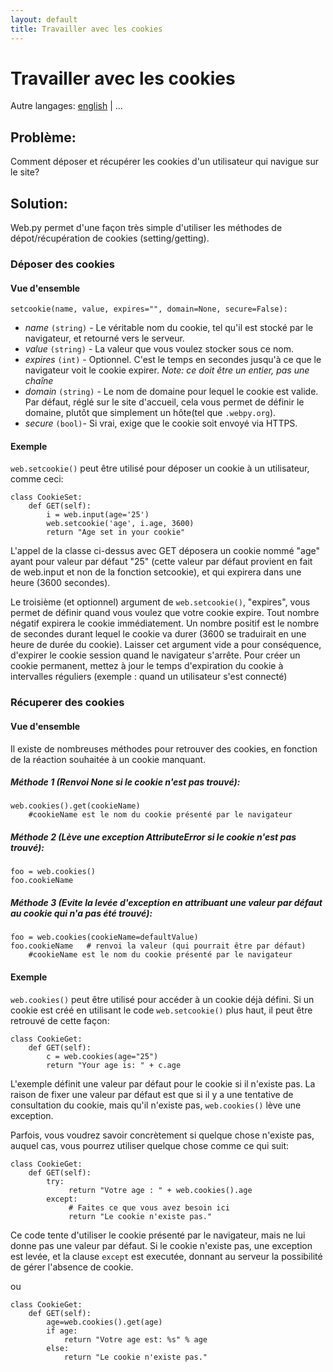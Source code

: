 ```yaml
---
layout: default
title: Travailler avec les cookies
---
```


# Travailler avec les cookies

Autre langages: [english](/../cookies) | ...

## Problème:

Comment déposer et récupérer les cookies d'un utilisateur qui navigue sur le site?

## Solution:

Web.py permet d'une façon très simple d'utiliser les méthodes de dépot/récupération de cookies (setting/getting).

### Déposer des cookies
#### Vue d'ensemble

    setcookie(name, value, expires="", domain=None, secure=False):

* *name* `(string)` - Le véritable nom du cookie, tel qu'il est stocké par le navigateur, et retourné vers le serveur.
* *value* `(string)` - La valeur que vous voulez stocker sous ce nom.
* *expires* `(int)` - Optionnel. C'est le temps en secondes jusqu'à ce que le navigateur voit le cookie expirer. *Note: ce doit être un entier, pas une chaîne*
* *domain* `(string)` - Le nom de domaine pour lequel le cookie est valide. Par défaut, réglé sur le site d'accueil, cela vous permet de définir le domaine, plutôt que simplement un hôte(tel que `.webpy.org`).
* *secure* `(bool)`- Si vrai, exige que le cookie soit envoyé via HTTPS.

#### Exemple

`web.setcookie()` peut être utilisé pour déposer un cookie à un utilisateur, comme ceci:

    class CookieSet:
        def GET(self):
            i = web.input(age='25')
            web.setcookie('age', i.age, 3600)
            return "Age set in your cookie"

L'appel de la classe ci-dessus avec GET déposera un cookie nommé "age" ayant pour valeur par défaut "25" (cette valeur par défaut provient en fait de web.input et non de la fonction setcookie), et qui expirera dans une heure (3600 secondes).

Le troisième (et optionnel) argument de `web.setcookie()`, "expires", vous permet de définir quand vous voulez que votre cookie expire. Tout nombre négatif expirera le cookie immédiatement. Un nombre positif est le nombre de secondes durant lequel le cookie va durer (3600 se traduirait en une heure de durée du cookie). Laisser cet argument vide a pour conséquence, d'expirer le cookie session quand le navigateur s'arrête. Pour créer un cookie permanent, mettez à jour le temps d'expiration du cookie à intervalles réguliers (exemple : quand un utilisateur s'est connecté)

### Récuperer des cookies
#### Vue d'ensemble

Il existe de nombreuses méthodes pour retrouver des cookies, en fonction de la réaction souhaitée à un cookie manquant.

##### Méthode 1 (Renvoi None si le cookie n'est pas trouvé):
    web.cookies().get(cookieName)
        #cookieName est le nom du cookie présenté par le navigateur
##### Méthode  2 (Lève une exception AttributeError si le cookie n'est pas trouvé):
    foo = web.cookies()
    foo.cookieName
##### Méthode  3 (Evite la levée d'exception en attribuant une valeur par défaut au cookie qui n'a pas été trouvé):
    foo = web.cookies(cookieName=defaultValue)
    foo.cookieName   # renvoi la valeur (qui pourrait être par défaut)
        #cookieName est le nom du cookie présenté par le navigateur

#### Exemple

`web.cookies()` peut être utilisé pour accéder à un cookie déjà défini. Si un cookie est créé en utilisant le code `web.setcookie()` plus haut, il peut être retrouvé de cette façon:

    class CookieGet:
        def GET(self):
            c = web.cookies(age="25")
            return "Your age is: " + c.age

L'exemple définit une valeur par défaut pour le cookie si il n'existe pas. La raison de fixer une valeur par défaut est que si il y a une tentative de consultation du cookie, mais qu'il n'existe pas, `web.cookies()` lève une exception.

Parfois, vous voudrez savoir concrètement si quelque chose n'existe pas, auquel cas, vous pourrez utiliser quelque chose comme ce qui suit:

    class CookieGet:
        def GET(self):
            try:
                 return "Votre age : " + web.cookies().age
            except:
                 # Faites ce que vous avez besoin ici
                 return "Le cookie n'existe pas."

Ce code tente d'utiliser le cookie présenté par le navigateur, mais ne lui donne pas une valeur par défaut. Si le cookie n'existe pas, une exception est levée, et la clause `except` est executée, donnant au serveur la possibilité de gérer l'absence de cookie.

ou

    class CookieGet:
        def GET(self):
            age=web.cookies().get(age)
            if age:
                return "Votre age est: %s" % age
            else:
                return "Le cookie n'existe pas."
